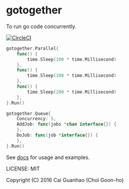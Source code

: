 gotogether
==========

To run go code concurrently.

[![CircleCI](https://circleci.com/gh/caiguanhao/gotogether.svg?style=svg)](https://circleci.com/gh/caiguanhao/gotogether)

```go
gotogether.Parallel{
	func() {
		time.Sleep(100 * time.Millisecond)
	},
	func() {
		time.Sleep(300 * time.Millisecond)
	},
	func() {
		time.Sleep(200 * time.Millisecond)
	},
}.Run()

gotogether.Queue{
	Concurrency: 5,
	AddJob: func(jobs *chan interface{}) {
	},
	DoJob: func(job *interface{}) {
	},
}.Run()
```

See [docs](https://godoc.org/github.com/caiguanhao/gotogether) for usage and examples.

LICENSE: MIT

Copyright (C) 2016 Cai Guanhao (Choi Goon-ho)

